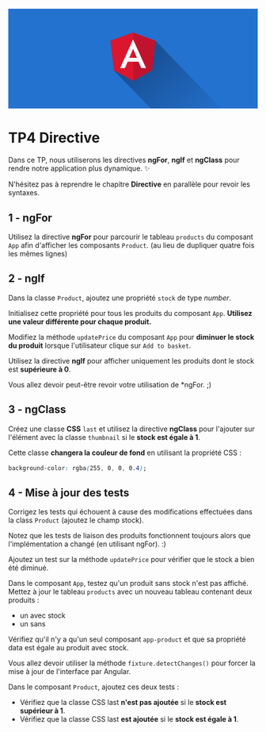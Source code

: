 ![Angular](./angular.png)

# TP4 Directive

Dans ce TP, nous utiliserons les directives **ngFor**, **ngIf** et **ngClass** pour rendre notre application plus dynamique. ✨

N'hésitez pas à reprendre le chapitre **Directive** en parallèle pour revoir les syntaxes.

## 1 - ngFor

Utilisez la directive **ngFor** pour parcourir le tableau `products` du composant `App` afin d'afficher les composants `Product`. (au lieu de dupliquer quatre fois les mêmes lignes)

## 2 - ngIf

Dans la classe `Product`, ajoutez une propriété `stock` de type _number_.

Initialisez cette propriété pour tous les produits du composant `App`. **Utilisez une valeur différente pour chaque produit.**

Modifiez la méthode `updatePrice` du composant `App` pour **diminuer le stock du produit** lorsque l'utilisateur clique sur `Add to basket`.

Utilisez la directive **ngIf** pour afficher uniquement les produits dont le stock est **supérieure à 0**.

Vous allez devoir peut-être revoir votre utilisation de \*ngFor. ;)

## 3 - ngClass

Créez une classe **CSS** `last` et utilisez la directive **ngClass** pour l'ajouter sur l'élément avec la classe `thumbnail` si le **stock est égale à 1**.

Cette classe **changera la couleur de fond** en utilisant la propriété CSS :

```css
background-color: rgba(255, 0, 0, 0.4);
```

## 4 - Mise à jour des tests

Corrigez les tests qui échouent à cause des modifications effectuées dans la class `Product` (ajoutez le champ stock).

Notez que les tests de liaison des produits fonctionnent toujours alors que l'implémentation a changé (en utilisant ngFor). :)

Ajoutez un test sur la méthode `updatePrice` pour vérifier que le stock a bien été diminué.

Dans le composant `App`, testez qu'un produit sans stock n'est pas affiché.
Mettez à jour le tableau `products` avec un nouveau tableau contenant deux produits :

- un avec stock
- un sans

Vérifiez qu'il n'y a qu'un seul composant `app-product` et que sa propriété data est égale au produit avec stock.

Vous allez devoir utiliser la méthode `fixture.detectChanges()` pour forcer la mise à jour de l'interface par Angular.

Dans le composant `Product`, ajoutez ces deux tests :

- Vérifiez que la classe CSS last **n'est pas ajoutée** si le **stock est supérieur à 1**.
- Vérifiez que la classe CSS last **est ajoutée** si le **stock est égale à 1**.
